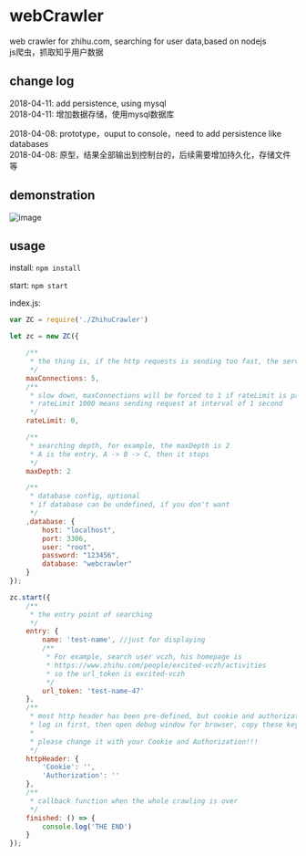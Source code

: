 # webCrawler
web crawler for zhihu.com, searching for user data,based on nodejs   
js爬虫，抓取知乎用户数据


## change log
2018-04-11: add persistence, using mysql  
2018-04-11: 增加数据存储，使用mysql数据库

2018-04-08: prototype，ouput to console，need to add persistence like databases  
2018-04-08: 原型，结果全部输出到控制台的，后续需要增加持久化，存储文件等


## demonstration

  ![image](https://github.com/Steven6977/image-hosting/blob/master/2.gif)

## usage

install:
`npm install`

start:
`npm start`


index.js:
```javascript
var ZC = require('./ZhihuCrawler')

let zc = new ZC({

    /**
     * the thing is, if the http requests is sending too fast, the server will just reject
     */
    maxConnections: 5,
    /**
     * slow down, maxConnections will be forced to 1 if rateLimit is passed!
     * rateLimit 1000 means sending request at interval of 1 second
     */
    rateLimit: 0,

    /**
     * searching depth, for example, the maxDepth is 2
     * A is the entry, A -> B -> C, then it stops
     */
    maxDepth: 2

    /**
     * database config, optional
     * if database can be undefined, if you don't want
     */
    ,database: {
        host: "localhost",
        port: 3306,
        user: "root",
        password: "123456",
        database: "webcrawler"
    }
});

zc.start({
    /**
     * the entry point of searching
     */
    entry: {
        name: 'test-name', //just for displaying
        /**
         * For example, search user vczh, his homepage is 
         * https://www.zhihu.com/people/excited-vczh/activities
         * so the url_token is excited-vczh
         */
        url_token: 'test-name-47'
    },
    /**
     * most http header has been pre-defined, but cookie and authorization need to be filled,
     * log in first, then open debug window for browser, copy these keys.
     * 
     * please change it with your Cookie and Authorization!!!
     */
    httpHeader: {
        'Cookie': '',
        'Authorization': ''
    },
    /**
     * callback function when the whole crawling is over
     */
    finished: () => {
        console.log('THE END')
    }
});


```

